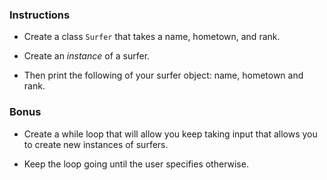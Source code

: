 ### Instructions

* Create a class `Surfer` that takes a name, hometown, and rank.

* Create an _instance_ of a surfer. 

* Then print the following of your surfer object: name, hometown and rank.

### Bonus

* Create a while loop that will allow you keep taking input that allows you to create new instances of surfers. 

* Keep the loop going until the user specifies otherwise.
